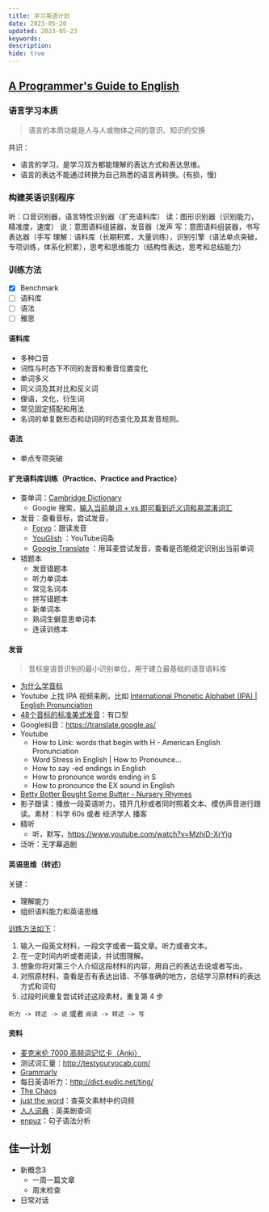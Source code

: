 ```yaml
---
title: 学习英语计划
date: 2023-05-20
updated: 2023-05-23
keywords: 
description: 
hide: true
---
```

## [A Programmer's Guide to English](https://twitter.com/yujiangshui)

### 语言学习本质

> 语言的本质功能是人与人或物体之间的意识、知识的交换

共识：

* 语言的学习，是学习双方都能理解的表达方式和表达思维。
* 语言的表达不能通过转换为自己熟悉的语言再转换。(有损，慢)

### 构建英语识别程序

听：口音识别器，语言特性识别器（扩充语料库）
读：图形识别器（识别能力，精准度，速度）
说：意图语料组装器，发音器（发声
写：意图语料组装器，书写表达器（手写
理解：语料库（长期积累，大量训练），识别引擎（语法单点突破，专项训练，体系化积累），思考和思维能力（结构性表达，思考和总结能力）

### 训练方法

* [x] Benchmark
* [ ] 语料库
* [ ] 语法
* [ ] 雅思

#### 语料库

* 多种口音
* 词性与时态下不同的发音和重音位置变化
* 单词多义
* 同义词及其对比和反义词
* 俚语，文化，衍生词
* 常见固定搭配和用法
* 名词的单复数形态和动词的时态变化及其发音规则。

#### 语法

* 单点专项突破
  
#### 扩充语料库训练（Practice、Practice and Practice）

* 查单词：[Cambridge Dictionary](https://dictionary.cambridge.org/dictionary/english)
  * Google 搜索，[输入当前单词 + vs 即可看到近义词和易混淆词汇](https://a-programmers-guide-to-english.harryyu.me/assets/clump-google.jpg)
* 发音：查看音标，尝试发音，
  * [Forvo](https://forvo.com/word/clump/#en)：跟读发音
  * [YouGlish](https://youglish.com/search/clump/us?) ：YouTube词条
  * [Google Translate](https://translate.google.as/)  ：用耳麦尝试发音，查看是否能稳定识别出当前单词
* 错题本
  * 发音错题本
  * 听力单词本
  * 常见名词本
  * 拼写错题本
  * 新单词本
  * 熟词生僻意思单词本
  * 连读训练本

#### 发音

> 音标是语音识别的最小识别单位，用于建立最基础的语音语料库

* [为什么学音标](https://www.bilibili.com/video/av29899416/)
* Youtube 上找 IPA 视频来刷，比如 [International Phonetic Alphabet (IPA) | English Pronunciation](https://www.youtube.com/watch?v=o8KppNXfx2k)
* [48个音标的标准美式发音](https://www.bilibili.com/video/av33138814/)：有口型
* Google纠音：<https://translate.google.as/>
* Youtube
  * How to Link: words that begin with H - American English Pronunciation
  * Word Stress in English | How to Pronounce...
  * How to say -ed endings in English
  * How to pronounce words ending in S
  * How to pronounce the EX sound in English
* [Betty Botter Bought Some Butter - Nursery Rhymes](https://www.youtube.com/watch?v=02LmAAuwqUI)
* 影子跟读：播放一段英语听力，错开几秒或者同时照着文本、模仿声音进行跟读。素材：科学 60s 或者 经济学人 播客
* 精听
  * 听，默写，<https://www.youtube.com/watch?v=MzhjD-XrYjg>
* 泛听：无字幕追剧
  
#### 英语思维（转述）

关键：

* 理解能力
* 组织语料能力和英语思维

[训练方法如下](https://site.douban.com/195274/widget/notes/12008701/note/267404585/)：

1. 输入一段英文材料，一段文字或者一篇文章。听力或者文本。
2. 在一定时间内听或者阅读，并试图理解。
3. 想象你将对第三个人介绍这段材料的内容，用自己的表达去说或者写出。
4. 对照原材料，查看是否有表达出错、不够准确的地方，总结学习原材料的表达方式和词句
5. 过段时间重复尝试转述这段素材，重复第 4 步

`听力 -> 转述 -> 说` 或者 `阅读 -> 转述 -> 写`

#### 资料

* [麦克米伦 7000 高频词记忆卡（Anki）](https://github.com/yujiangshui/A-Programmers-Guide-to-English/blob/master/assets/%E9%BA%A6%E5%85%8B%E7%B1%B3%E4%BC%A67000%E9%AB%98%E9%A2%91%E8%AF%8D.apkg.zip)
* 测试词汇量：<http://testyourvocab.com/>
* [Grammarly](https://www.grammarly.com/)
* 每日英语听力：<http://dict.eudic.net/ting/>
* [The Chaos](https://youtu.be/1edPxKqiptw)
* [just the word](http://www.just-the-word.com/)：查英文素材中的词频
* [人人词典](https://www.91dict.com/)：英美剧查词
* [enpuz](http://enpuz.com/)：句子语法分析

## 佳一计划

* 新概念3
  * 一周一篇文章
  * 周末检查
* 日常对话
<!-- * 每天20个单词 -->
